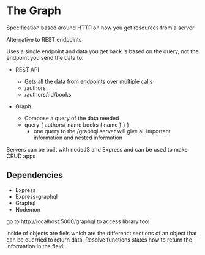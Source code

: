 # The Graph

Specification based around HTTP on how you get resources from a server

Alternative to REST endpoints

Uses a single endpoint and data you get back is based on the query, not the endpoint you send the data to.

- REST API

  - Gets all the data from endpoints over multiple calls
  - /authors
  - /authors/:id/books

- Graph
  - Compose a query of the data needed
  - query {
    authors{
    name
    books {
    name
    }
    }
    }
    - one query to the /graphql server will give all important information and nested information

Servers can be built with nodeJS and Express and can be used to make CRUD apps

## Dependencies

- Express
- Express-graphql
- Graphql
- Nodemon

go to http://localhost:5000/graphql to access library tool

inside of objects are fiels which are the differenct sections of an object that can be querried to return data. Resolve functions states how to return the information in the field.
